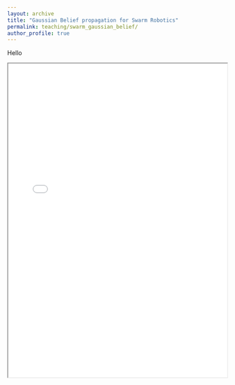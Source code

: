 ```yaml
---
layout: archive
title: "Gaussian Belief propagation for Swarm Robotics"
permalink: teaching/swarm_gaussian_belief/
author_profile: true
---
```

Hello 

<iframe 
  src="/assets/teaching/GBP/index.html"
  width="100%" 
  height="720"
></iframe>
